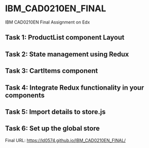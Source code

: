 # IBM_CAD0210EN_FINAL

IBM CAD0210EN Final Assignment on Edx

## Task 1: ProductList component Layout

## Task 2: State management using Redux

## Task 3: CartItems component

## Task 4: Integrate Redux functionality in your components

## Task 5: Import details to store.js

## Task 6: Set up the global store

Final URL:
https://ld0574.github.io/IBM_CAD0210EN_FINAL/

